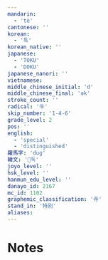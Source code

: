 ```yaml
---
mandarin:
  - 'tè'
cantonese: ''
korean:
  - '특'
korean_native: ''
japanese:
  - 'TOKU'
  - 'DOKU'
japanese_nanori: ''
vietnamese:
middle_chinese_initial: 'd'
middle_chinese_final: 'ək'
stroke_count: ''
radical: '牛'
skip_number: '1-4-6'
grade_level: 2
pos: ''
english:
  - 'special'
  - 'distinguished'
羅馬字: 'dug'
韓文: '둑'
joyo_level: ''
hsk_level: ''
hanmun_edu_level: ''
danayo_id: 2167
mc_id: 1102
graphemic_classification: '寺'
stand_in: '特別'
aliases:
---
```


# Notes
